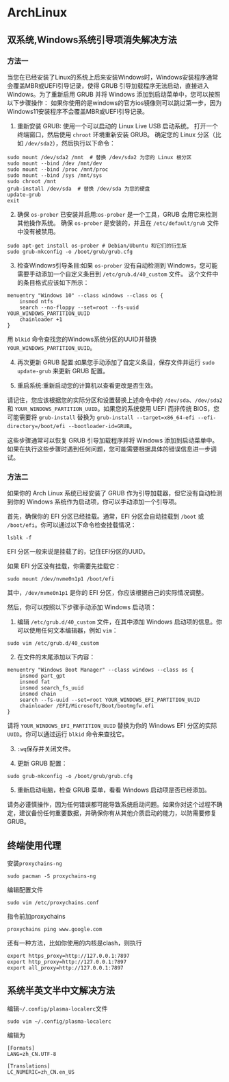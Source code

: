 # ArchLinux
## 双系统,Windows系统引导项消失解决方法
### 方法一
当您在已经安装了Linux的系统上后来安装Windows时，Windows安装程序通常会覆盖MBR或UEFI引导记录，使得 GRUB 引导加载程序无法启动，直接进入 Windows。为了重新启用 GRUB 并将 Windows 添加到启动菜单中，您可以按照以下步骤操作：
如果你使用的是windows的官方ios镜像则可以跳过第一步，因为Windows11安装程序不会覆盖MBR或UEFI引导记录。
1. 重新安装 GRUB:
使用一个可以启动的 Linux Live USB 启动系统。
打开一个终端窗口，然后使用 `chroot` 环境重新安装 GRUB。
确定您的 Linux 分区（比如 `/dev/sda2`），然后执行以下命令：
```
sudo mount /dev/sda2 /mnt  # 替换 /dev/sda2 为您的 Linux 根分区
sudo mount --bind /dev /mnt/dev
sudo mount --bind /proc /mnt/proc
sudo mount --bind /sys /mnt/sys
sudo chroot /mnt
grub-install /dev/sda  # 替换 /dev/sda 为您的硬盘
update-grub
exit
```
2. 确保 `os-prober` 已安装并启用:`os-prober` 是一个工具，GRUB 会用它来检测其他操作系统。
确保 `os-prober` 是安装的，并且在 `/etc/default/grub` 文件中没有被禁用。
```
sudo apt-get install os-prober # Debian/Ubuntu 和它们的衍生版
sudo grub-mkconfig -o /boot/grub/grub.cfg
```
3. 检查Windows引导条目:如果 `os-prober` 没有自动检测到 Windows，您可能需要手动添加一个自定义条目到 `/etc/grub.d/40_custom` 文件。
这个文件中的条目格式应该如下所示：
```
menuentry "Windows 10" --class windows --class os {
    insmod ntfs
    search --no-floppy --set=root --fs-uuid YOUR_WINDOWS_PARTITION_UUID
    chainloader +1
}
```
用 `blkid` 命令查找您的Windows系统分区的UUID并替换 `YOUR_WINDOWS_PARTITION_UUID`。

4. 再次更新 GRUB 配置:如果您手动添加了自定义条目，保存文件并运行 `sudo update-grub` 来更新 GRUB 配置。

5. 重启系统:重新启动您的计算机以查看更改是否生效。

请记住，您应该根据您的实际分区和设置替换上述命令中的 `/dev/sda`、`/dev/sda2` 和 `YOUR_WINDOWS_PARTITION_UUID`。如果您的系统使用 UEFI 而非传统 BIOS，您可能需要将 `grub-install` 替换为 `grub-install --target=x86_64-efi --efi-directory=/boot/efi --bootloader-id=GRUB`。

这些步骤通常可以恢复 GRUB 引导加载程序并将 Windows 添加到启动菜单中。如果在执行这些步骤时遇到任何问题，您可能需要根据具体的错误信息进一步调试。

### 方法二
如果你的 Arch Linux 系统已经安装了 GRUB 作为引导加载器，但它没有自动检测到你的 Windows 系统作为启动项，你可以手动添加一个引导项。

首先，确保你的 EFI 分区已经挂载。通常，EFI 分区会自动挂载到 `/boot` 或 `/boot/efi`。你可以通过以下命令检查挂载情况： 
```
lsblk -f
```
EFI 分区一般来说是挂载了的，记住EFI分区的UUID。

如果 EFI 分区没有挂载，你需要先挂载它：
```
sudo mount /dev/nvme0n1p1 /boot/efi
```
其中，`/dev/nvme0n1p1` 是你的 EFI 分区，你应该根据自己的实际情况调整。

然后，你可以按照以下步骤手动添加 Windows 启动项：

1. 编辑 `/etc/grub.d/40_custom` 文件，在其中添加 Windows 启动项的信息。你可以使用任何文本编辑器，例如 `vim`：
```
sudo vim /etc/grub.d/40_custom
```
2. 在文件的末尾添加以下内容：
```
menuentry "Windows Boot Manager" --class windows --class os {
    insmod part_gpt
    insmod fat
    insmod search_fs_uuid
    insmod chain
    search --fs-uuid --set=root YOUR_WINDOWS_EFI_PARTITION_UUID
    chainloader /EFI/Microsoft/Boot/bootmgfw.efi
}
```

请将 `YOUR_WINDOWS_EFI_PARTITION_UUID` 替换为你的 Windows EFI 分区的实际 `UUID`。你可以通过运行 `blkid` 命令来查找它。

3. `:wq`保存并关闭文件。

4. 更新 GRUB 配置：
```
sudo grub-mkconfig -o /boot/grub/grub.cfg
```
5. 重新启动电脑，检查 GRUB 菜单，看看 Windows 启动项是否已经添加。

请务必谨慎操作，因为任何错误都可能导致系统启动问题。如果你对这个过程不确定，建议备份任何重要数据，并确保你有从其他介质启动的能力，以防需要修复 GRUB。

## 终端使用代理
安装`proxychains-ng`
```
sudo pacman -S proxychains-ng
```
编辑配置文件 
```
sudo vim /etc/proxychains.conf
```
指令前加proxychains
```
proxychains ping www.google.com
```
还有一种方法，比如你使用的内核是clash，则执行
```
export https_proxy=http://127.0.0.1:7897
export http_proxy=http://127.0.0.1:7897
export all_proxy=http://127.0.0.1:7897
```
## 系统半英文半中文解决方法
编辑`~/.config/plasma-localerc`文件
```
sudo vim ~/.config/plasma-localerc
```
编辑为
```
[Formats]
LANG=zh_CN.UTF-8

[Translations]
LC_NUMERIC=zh_CN.en_US
```
